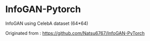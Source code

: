 # InfoGAN-Pytorch
InfoGAN using CelebA dataset (64*64)

Originated from : https://github.com/Natsu6767/InfoGAN-PyTorch
